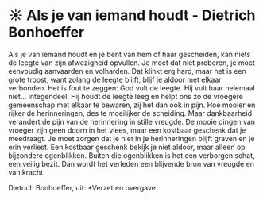 # ☀️ Als je van iemand houdt - Dietrich Bonhoeffer

Als je van iemand houdt
en je bent van hem of haar gescheiden,
kan niets de leegte van zijn afwezigheid opvullen.
Je moet dat niet proberen,
je moet eenvoudig aanvaarden en volharden.
Dat klinkt erg hard, maar het is een grote troost,
want zolang de leegte blijft,
blijf je aldoor met elkaar verbonden.
Het is fout te zeggen: God vult de leegte.
Hij vult haar helemaal niet... integendeel.
Hij houdt de leegte leeg en helpt ons zo
de vroegere gemeenschap met elkaar te bewaren,
zij het dan ook in pijn.
Hoe mooier en rijker de herinneringen,
des te moeilijker de scheiding.
Maar dankbaarheid verandert de pijn
van de herinnering in stille vreugde.
De mooie dingen van vroeger
zijn geen doorn in het vlees,
maar een kostbaar geschenk dat je meedraagt.
Je moet zorgen dat je niet in je herinneringen blijft graven
en je erin verliest.
Een kostbaar geschenk bekijk je niet aldoor,
maar alleen op bijzondere ogenblikken.
Buiten die ogenblikken is het
een verborgen schat, een veilig bezit.
Dan wordt het verleden
een blijvende bron van vreugde en van kracht.

Dietrich Bonhoeffer, uit: *Verzet en overgave